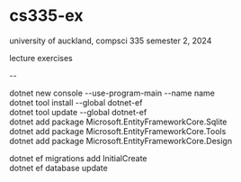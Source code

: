 # cs335-ex

university of auckland,
compsci 335
semester 2, 2024

lecture exercises

--

dotnet new console --use-program-main --name name<br>
dotnet tool install --global dotnet-ef<br>
dotnet tool update --global dotnet-ef<br>
dotnet add package Microsoft.EntityFrameworkCore.Sqlite<br>
dotnet add package Microsoft.EntityFrameworkCore.Tools<br>
dotnet add package Microsoft.EntityFrameworkCore.Design<br>

dotnet ef migrations add InitialCreate<br>
dotnet ef database update<br>

